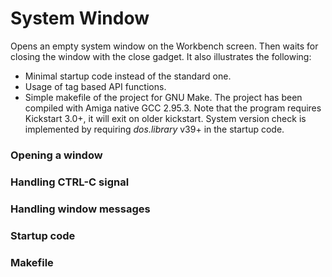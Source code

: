 # System Window

Opens an empty system window on the Workbench screen. Then waits for closing the window with the close gadget. It also illustrates the following:
* Minimal startup code instead of the standard one.
* Usage of tag based API functions.
* Simple makefile of the project for GNU Make.
The project has been compiled with Amiga native GCC 2.95.3. Note that the program requires Kickstart 3.0+, it will exit on older kickstart. System version check is implemented by requiring _dos.library_ v39+ in the startup code.

### Opening a window

### Handling CTRL-C signal

### Handling window messages

### Startup code

### Makefile